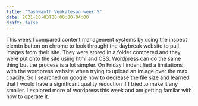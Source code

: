 ```yaml
---
title: "Yashwanth Venkatesan week 5"
date: 2021-10-03T00:00:00-04:00
draft: false
---
```


This week I compared content management systems by using the inspect elemtn button on chrome to look throught the daybreak website to pull images from their site. 
They were stored in a folder compared and they were put onto the site using html and CSS. Wordpress can do the same thing but the process is a lot simpler. On Friday I indentified a
limitations with the wordpress website when trying to upload an imiage over the max cpacity. So I searched on google how to decrease the file size and learned that I would have a significant 
quality reduction if I tried to make it any smaller. I explored more of wordpress this week and am getting familar with how to operate it. 
